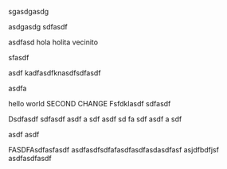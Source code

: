 sgasdgasdg

asdgasdg
sdfasdf

asdfasd
hola holita vecinito


sfasdf


asdf
kadfasdfknasdfsdfasdf


asdfa

hello world
SECOND CHANGE
Fsfdklasdf
sdfasdf

Dsdfasdf
sdfasdf
asdf
a
sdf
asdf
sd
fa
sdf
asdf
a
sdf

asdf
asdf

FASDFAsdfasfasdf
asdfasdfsdfafasdfasdfasdasdfasf
asjdfbdfjsf
asdfasdfasdf
